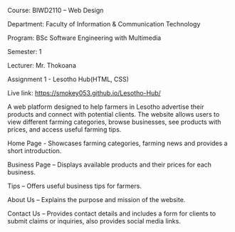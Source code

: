 Course: BIWD2110 – Web Design

Department: Faculty of Information & Communication Technology

Program: BSc Software Engineering with Multimedia

Semester: 1

Lecturer: Mr. Thokoana

Assignment 1 - Lesotho Hub(HTML, CSS)

Live link: https://smokey053.github.io/Lesotho-Hub/

A web platform designed to help farmers in Lesotho advertise their products and connect with potential clients. 
The website allows users to view different farming categories, browse businesses, see products with prices, and access useful farming tips.

Home Page - Showcases farming categories, farming news and provides a short introduction.

Business Page – Displays available products and their prices for each business.

Tips – Offers useful business tips for farmers.

About Us – Explains the purpose and mission of the website.

Contact Us – Provides contact details and includes a form for clients to submit claims or inquiries, also provides social media links.

